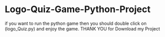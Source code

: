 # Logo-Quiz-Game-Python-Project
if you want to run the python game then you should double click on (logo_Quiz.py) and enjoy the game.
THANK YOU for Download my Project
